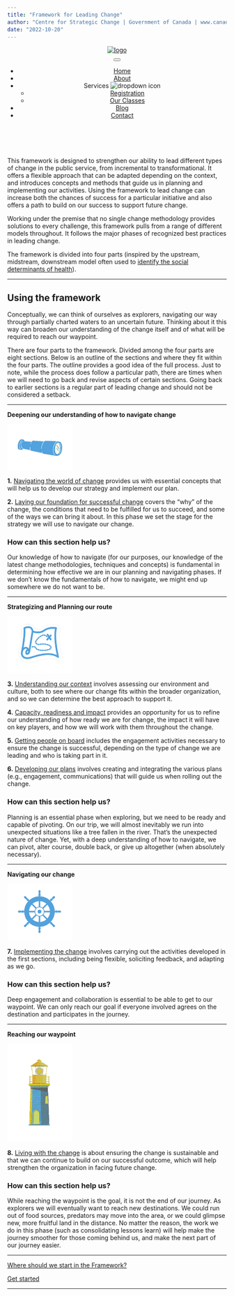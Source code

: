 ```yaml
---
title: "Framework for Leading Change"
author: "Centre for Strategic Change | Government of Canada | www.canada.ca | www.canada.ca/en/public-services-procurement | all rights reserved"
date: "2022-10-20"
---
```


<header>
    <div class="cs-container">
        <!--Nav Logo-->
        <!--Logo is turned white in the css with a filter on dark mode-->
        <a href="" class="cs-logo" aria-label="back to home">
            <img src="https://csimg.nyc3.cdn.digitaloceanspaces.com/Images/Graphics/day-care.svg" alt="logo" width="210" height="29" aria-hidden="true" decoding="async">
        </a>
        <!--Navigation List-->
        <nav class="cs-nav" role="navigation">
            <!--Mobile Nav Toggle-->
            <button class="cs-toggle" aria-label="mobile menu toggle">
                <div class="cs-box" aria-hidden="true">
                    <span class="cs-line cs-line1" aria-hidden="true"></span>
                    <span class="cs-line cs-line2" aria-hidden="true"></span>
                    <span class="cs-line cs-line3" aria-hidden="true"></span>
                </div>
            </button>
            <!-- We need a wrapper div so we can set a fixed height on the cs-ul in case the nav list gets too long from too many dropdowns being opened and needs to have an overflow scroll. This wrapper acts as the background so it can go the full height of the screen and not cut off any overflowing nav items while the cs-ul stops short of the bottom of the screen, which keeps all nav items in view no matter how mnay there are-->
            <div class="cs-ul-wrapper">
                <ul id="cs-expanded" class="cs-ul" aria-expanded="false">
                    <li class="cs-li">
                        <a href="" class="cs-li-link cs-active">
                            Home
                        </a>
                    </li>
                    <li class="cs-li">
                        <a href="" class="cs-li-link">
                            About
                        </a>
                    </li>
                    <!--Copy and paste this cs-dropdown list item and replace any .cs-li with this cs-dropdown group to make a new dropdown and it will work-->
                    <li class="cs-li cs-dropdown" tabindex="0">
                        <span class="cs-li-link">
                            Services
                            <img class="cs-drop-icon" src="https://csimg.nyc3.cdn.digitaloceanspaces.com/Icons/down-gold.svg" alt="dropdown icon" width="15" height="15" decoding="async" aria-hidden="true">
                        </span>
                        <ul class="cs-drop-ul">
                            <li class="cs-drop-li">
                                <a href="" class="cs-li-link cs-drop-link">Registration</a>
                            </li>
                            <li class="cs-drop-li">
                                <a href="" class="cs-li-link cs-drop-link">Our Classes</a>
                            </li>
                        </ul>
                    </li>
                    <li class="cs-li">
                        <a href="" class="cs-li-link">
                            Blog
                        </a>
                    </li>
                    <li class="cs-li">
                        <a href="" class="cs-li-link">
                            Contact
                        </a>
                    </li>
                </ul>
            </div>
        </nav>

   
  </header>
<br>

This framework is designed to strengthen our ability to lead different types of change in the public service, from incremental to transformational. It offers a flexible approach that can be adapted depending on the context, and introduces concepts and methods that guide us in planning and implementing our activities. Using the framework to lead change can increase both the chances of success for a particular initiative and also offers a path to build on our success to support future change.

Working under the premise that no single change methodology provides solutions to every challenge, this framework pulls from a range of different models throughout. It follows the major phases of recognized best practices in leading change.

The framework is divided into four parts (inspired by the upstream, midstream, downstream model often used to [identify the social determinants of health](https://www.rand.org/content/dam/rand/pubs/working_papers/WR1000/WR1096/RAND_WR1096.pdf)).

* * *

## **Using the framework**

Conceptually, we can think of ourselves as explorers, navigating our way through partially charted waters to an uncertain future. Thinking about it this way can broaden our understanding of the change itself and of what will be required to reach our waypoint.

There are four parts to the framework. Divided among the four parts are eight sections. Below is an outline of the sections and where they fit within the four parts. The outline provides a good idea of the full process. Just to note, while the process does follow a particular path, there are times when we will need to go back and revise aspects of certain sections. Going back to earlier sections is a regular part of leading change and should not be considered a setback.

* * *

**Deepening our understanding of how to navigate change**

<img src="images/FLC-Deepening.png" width="150">

**1.** [Navigating the world of change](navigating-the-world-of-change/) provides us with essential concepts that will help us to develop our strategy and implement our plan.

**2.** [Laying our foundation for successful change](laying-our-foundation-for-successful-change/) covers the “why” of the change, the conditions that need to be fulfilled for us to succeed, and some of the ways we can bring it about. In this phase we set the stage for the strategy we will use to navigate our change.

### How can this section help us?

Our knowledge of how to navigate (for our purposes, our knowledge of the latest change methodologies, techniques and concepts) is fundamental in determining how effective we are in our planning and navigating phases. If we don’t know the fundamentals of how to navigate, we might end up somewhere we do not want to be.

* * *

**Strategizing and Planning our route**

<img src="images/FLC-Strategizing.png" width="150">

**3.** [Understanding our context](understanding-our-context/) involves assessing our environment and culture, both to see where our change fits within the broader organization, and so we can determine the best approach to support it.

**4.** [Capacity, readiness and impact](capacity-readiness-and-impact/) provides an opportunity for us to refine our understanding of how ready we are for change, the impact it will have on key players, and how we will work with them throughout the change.

**5.** [Getting people on board](getting-people-on-board/) includes the engagement activities necessary to ensure the change is successful, depending on the type of change we are leading and who is taking part in it.

**6.** [Developing our plans](developing-our-plans/) involves creating and integrating the various plans (e.g., engagement, communications) that will guide us when rolling out the change.

### How can this section help us?

Planning is an essential phase when exploring, but we need to be ready and capable of pivoting. On our trip, we will almost inevitably we run into unexpected situations like a tree fallen in the river. That’s the unexpected nature of change. Yet, with a deep understanding of how to navigate, we can pivot, alter course, double back, or give up altogether (when absolutely necessary).

* * *

**Navigating our change**

<img src="images/FLC-Navigating.png" width="150">

**7.** [Implementing the change](implementing-the-change/) involves carrying out the activities developed in the first sections, including being flexible, soliciting feedback, and adapting as we go.

### How can this section help us?

Deep engagement and collaboration is essential to be able to get to our waypoint. We can only reach our goal if everyone involved agrees on the destination and participates in the journey.

* * *

**Reaching our waypoint**

<img src="images/FLC-Waypoint.png" width="150">

**8.** [Living with the change](reaching-our-waypoint/) is about ensuring the change is sustainable and that we can continue to build on our successful outcome, which will help strengthen the organization in facing future change.

### How can this section help us?

While reaching the waypoint is the goal, it is not the end of our journey. As explorers we will eventually want to reach new destinations. We could run out of food sources, predators may move into the area, or we could glimpse new, more fruitful land in the distance. No matter the reason, the work we do in this phase (such as consolidating lessons learn) will help make the journey smoother for those coming behind us, and make the next part of our journey easier.

* * *

[Where should we start in the Framework?](where-should-we-start/)

[Get started](navigating-the-world-of-change/)

* * *
